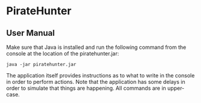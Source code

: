# PirateHunter

## User Manual
Make sure that Java is installed and run the following command from the console at the location of the piratehunter.jar:

```
java -jar piratehunter.jar
```

The application itself provides instructions as to what to write in the console in order to perform actions. Note that the application has some delays in order to simulate that things are happening. All commands are in upper-case.
